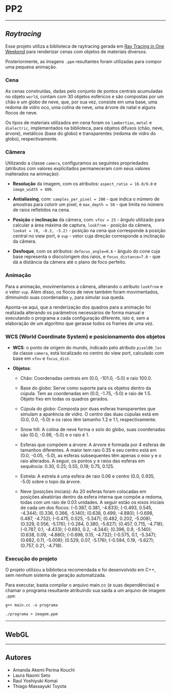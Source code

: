 # PP2 
---
## *Raytracing*
Esse projeto utiliza a biblioteca de raytracing gerada em [Ray Tracing in One Weekend](https://github.com/RayTracing/raytracing.github.io/) para renderizar cenas com objetos de materiais diversos.

Posteriormente, as imagens `.ppm` resultantes foram utilizadas para compor uma pequena animação.
  
### Cena
As cenas construídas, dadas pelo conjunto de pontos centrais acumuladas no objeto `world`,  contam com 30 objetos esféricos e são compostas por um chão e um globo de neve, que, por sua vez, consiste em uma base, uma redoma de vidro oco, uma colina de neve, uma árvore de natal e alguns flocos de neve.

Os tipos de materiais utilizados em cena foram os `lambertian`, `metal` e `dielectric`, implementados na biblioteca, para objetos difusos (chão, neve, árvore), metálicos (base do globo) e transparentes (redoma de vidro do globo), respectivamente.

### Câmera
Utilizando a classe `camera`, configuramos as seguintes propriedades (atributos com valores explicitados permaneceram com seus valores inalterados na animação):

- **Resolução** da imagem, com os atributos: `aspect_ratio = 16.0/9.0` e `image_width = 800`. 

- **Antialiasing**, com: `samples_per_pixel = 200` - que indica o número de amostras para colorir um pixel, e `max_depth = 50` - que limita no número de raios refletidos na cena.

- **Posição** e **inclinação** da câmera, com: `vfov = 25` - ângulo utilizado para calcular a área máxima de captura, `lookfrom` - posição da câmera, `lookat = (0, -0.3, -5.2)` - posição na cena que corresponde à posição central no view port, e `vup` - vetor cuja direção corresponde a inclinação da câmera. 

- **Desfoque**, com os atributos: `defocus_angle=0.6` - ângulo do cone cuja base representa o disco/origem dos raios, e `focus_distance=7.0` - que dá a distância da câmera até o plano de foco perfeito.

### Animação
Para a animação, movimentamos a câmera, alterando o atributo `lookfrom` e o vetor `vup`. Além disso, os flocos de neve também foram movimentados, diminuindo suas coordenadas `y`, para simular sua queda.

Aponta-se aqui, que a renderização dos quadros para a animação foi realizada alterando os parâmetros necessários de forma manual e executando o programa a cada configuração diferente, isto é, sem a elaboração de um algoritmo que gerasse todos os frames de uma vez.
  
### WCS (World Coordinate System) e posicionamento dos objetos
- **WCS**: o ponto de origem do mundo, indicado pelo atributo `pixel00_loc` da classe `camera`, está localizado no centro do view port, calculado com base em `vfov` e `focus_dist`.

- **Objetos**:

  - Chão: Coordenadas centrais em (0.0, -101.0, -5.0) e raio 100.0.

  - Base do globo: Serve como suporte para os objetos dentro da cúpula. Tem as coordenadas em (0.0, -1.75, -5.0) e raio de 1.5. Objeto fixo em todas os quadros gerados.

  - Cúpula do globo: Composta por duas esferas transparentes que simulam a aparência de vidro. O centro das duas cúpulas está em (0.0, 0.0, -5.0) e os raios têm tamanho 1.2 e 1.1, respectivamente.

  - Snow hill: A colina de neve forma o solo do globo, suas coordenadas são (0.0, -0.98, -5.0) e o raio é 1.

  - Esferas que compõem a árvore: A árvore é formada por 4 esferas de tamanhos diferentes. A maior tem raio 0.35 e seu centro está em (0.0, -0.05, -5.0), as esferas subsequentes têm apenas o eixo y e o raio alterados. A seguir, os pontos y e raios das esferas em sequência: 0.30, 0.25; 0.55, 0.19; 0.75, 0.125.

  - Estrela: A estrela é uma esfera de raio 0.06 e centro (0.0, 0.935, -5.0) sobre o topo da árvore.

  - Neve (posições iniciais): As 20 esferas foram colocadas em posições aleatórias dentro da esfera interna que compõe a redoma, todas com um raio de 0.03 unidades. A seguir estão os eixos iniciais de cada um dos flocos:
  (-0.387, 0.381, -4.833); (-0.493, 0.545, -4.344); (0.336, 0.366, -5.140); (0.638, 0.499, -4.880); (-0.698, 0.487, -4.732); (-0.475, 0.525, -5.347); (0.482, 0.202, -5.008); (0.329, 0.556, -5.176); (-0.284, 0.380, -5.627); (0.457, 0.715, -4.718); (-0.787, 0.1, -4.433); (-0.693, 0.2, -4.344); (0.396, 0.9, -5.140); (0.638, 0.09, -4.880); (-0.698, 0.15, -4.732); (-0.575, 0.1, -5.347); (0.682, 0.11, -5.008); (0.529, 0.07, -5.176); (-0.584, 0.19, -5.627); (0.757, 0.21, -4.718).

### Execução do projeto
O projeto utilizou a biblioteca recomendada e foi desenvolvido em C++, sem nenhum sistema de geração automatizada. 

Para executar, basta compilar o arquivo main.cc (e suas dependências) e chamar o programa resultante atribuindo sua saída a um arquivo de imagem `.ppm`:

```
g++ main.cc -o programa
```
```
./programa > imagem.ppm
```

---
## WebGL


---
## Autores
* Amanda Akemi Perina Kouchi
* Laura Naomi Seto
* Raul Yoshiyuki Komai
* Thiago Massayuki Toyota
